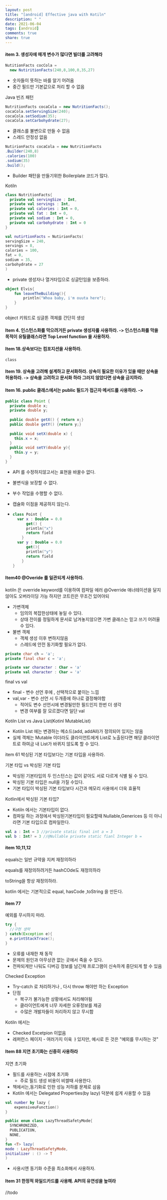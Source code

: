 ```yaml
---
layout: post
title: "[android] Effective java with Kotiln"
description: " "
date: 2021-06-04
tags: [android]
comments: true
share: true
---
```




#### item 3. 생성자에 매개 변수가 많다면 빌더를 고려해라 

```java
NutitionFacts cocCola = 
  new NutiritionFacts(240,8,100,0,35,27)
```

- 숫자들이 뜻하는 바를 알기 어려움
- 중간 필드만 기본값으로 처리 할 수 없음

Java 빈즈 패턴

```java
NutritionFacts cocaCola = new NutritionFacts();
cocaCola.setServingSize(240);
cocaCola.setSodium(35);
cocaCola.setCarbohydrate(27);
```

- 클래스를 불변으로 만들 수 없음
- 스레드 안정성 없음

```java
NutirionFacts cocaCola = new NutritionFacts
.Builder(240,8)
.calories(100)
.sodium(35)
.build();
```

- Builder 패턴을 만들기위한 Boilerplate 코드가 많다.

Kotiln 

```kotlin
class NutritionFacts{
  private val servingSize : Int,
  private val servings : Int,
  private val calories : Int = 0,
  private val fat : Int = 0,
  private val sodium : Int = 0,
  private val carbohydrate : Int = 0
}
```

```kotlin
val nutirtionFacts = NutirionFacts(
servingSize = 240,
servings = 8,
calories = 100,
fat = 0,
sodium = 35,
carbohydrate = 27
)
```



- private 생성자나 열거타입으로 싱글턴임을 보증하라.

```kotlin
object Elvis{
	fun leaveTheBuilding(){
		println("Whoa baby, i'm ouuta here");
	}
}
```

object 키워드로 싱글톤 객체를 간단히 생성

#### Item 4. 인스턴스화를 막으려거든 private 생성자를 사용하라. -> 인스턴스화를 막을 목적이 유틸클래스라면 Top Level function 을 사용하자.

#### Item 18.상속보다는 컴포지션을 사용하라.

```kotiln
class 
```

#### Item 19. 상속을 고려해 설계하고 문서화하라. 상속이 필요한 이유가 있을 때만 상속을 허용하라. -> 상속을 고려하고 문서화 하라 그러지 않았다면 상속을 금지하라.

#### Item 16. public 클래스에서는 public 필드가 접근자 메서드를 사용하라. -> 

```java
public class Point {
  private double x;
  private double y;
  
  public double getX() { return x;}
  public double getY() {return y;}
  
  public void setX(double x) {
    this.x = x;
  }
  public void setY(double y){
    this.y = y;
  }
}
```

- API 를 수정하지않고서는 표현을 바꿀수 없다.

- 불변식을 보장할 수 없다.

- 부수 작업을 수행할 수 없다.

- 캡슐화 이점을 제공하지 않는다.

- ```kotlin
  class Point {
    var x : Double = 0.0
    	get() {
        println("x")
        return field
      }
    var y : Double = 0.0
    	get(){
        println("y")
        return field
      }
  }
  ```

  

#### Item40  @Overide 를 일관되게 사용하라.

kotiln 은 override keyword를 이용하여 컴파일 에러 @Override 애너테이션을 달지않아도 오버라이딩 가능 하지만 코트린은 무조건 있어야되



- 가변객체
  - 임의의 복잡한상태에 놓일 수 있다.
  - 상태 전이를 정밀하게 문서로 남겨놓지않으면 가변 클래스는 믿고 쓰기 어려울수 있다. 
- 불변 객체
  - 객체 생성 이후 변하지않음
  - 스레드에 안전 동기화할 필요가 없다.

```java
private char ch = 'a';
private final char c = 'a';
```

```kotlin
private var character : Char = 'a'
private val character : Char = 'a'
```



final vs val

- final - 변수 선언 후에 , 선택적으로 붙이는 느낌
- val,var - 변수 선언 시 두개중에 하나로 결정해야함
  - 적어도 변수 선언시에 변경될만한 필드인지 한번 더 생각
  - 변경 여부를 잘 모르겠다면 일단 val

Kotiln List vs Java List(Kotinl MutableList)

- Kotiln List 에는 변경하는 메소드(add, addAll)가 정의되어 있지는 않음
- 실제 객체는 Mutable 이더라도 클라이언트에게 List로 노출된다면 해당 클라이언트로 하여금 내 List가 바뀌지 않도록 할 수 있다.

item 61 박싱된 기본 타입보다는 기본 타입을 사용하라.

기본 타입 vs 박싱된 기본 타입

- 박싱된 기본타입의 두 인스턴스는 값이 같아도 서로 다르게 식별 될 수 있다.
- 박싱된 기본 타입은 null을 가질 수있다.
- 기본 타입이 박싱된 기본 타입보다 시간과 메모리 사용에서 더욱 효율적

Kotlin에서 박싱된 기본 타입?

- Kotiln 에서는 기본타입이 없다.
- 컴파일 하는 과정에서 박싱된기본타입이 필요할때 Nullable,Generices 등 이 아니라면 기본 타입으로 컴파일한다.

```kotlin
val a : Int = 3 //private static final int a = 3
val b : Int? = 3 //@Nullable private static fianl Integer b = 
```

#### item 10,11,12

equals는 일반 규약을 지켜 재정의하라

equals를 재정의하려거든 hashCOde도 재정의하라

toString을 항상 재정의하라.

kotlin 에서는 기본적으로 equal, hasCode ,toString 을 만든다.

#### item 77

예외를 무시하지 마라.

```java
try {
  //구현 생략
} catch(Exception e){
  e.printStackTrace();
}
```

- 오류를 내재한 채 동작
- 문제의 원인과 아무상관 없는 곳에서 죽을 수 있다.
- 전파되게만 나둬도 디버깅 정보를 남긴채 프로그램이 신속하게 중단되게 할 수 있음

Checked Exception

- Try-catch 로 처리하거나 , 다시 throw 해야만 하는 Exception
- 단점
  - 복구가 불가능한 상황에서도 처리해야됨
  - 클라이언트에게 너무 자세한 오류정보를 제공
  - 수많은 개발자들이 처리하지 않고 무시함

Kotiln 에서는 

- Checked Excetpion 이없음
- 레퍼런스 페이지 - 여러가지 이육 ㅏ있지만, 예시로 든 것은 "예외를 무시하는 것" 

#### Item 88 지연 초기화는 신중히 사용하라

지연 초기화 

- 필드를 사용하는 시점에 초기화
  - 주로 필드 생성 비용이 비쌀때 사용한다.
- 책에서는,동기화로 인한 성능 저하를 문제로 삼음
- Kotiln 에서는 Delegated Properties(by lazy) 덕분에 쉽게 사용할 수 있음

```kotlin
val number by lazy {
	expensiveuFunction()
}
```

```kotlin
public enum class LazyThreadSafetyMode{
  SYNCHRONIZED,
  PUBLICATION,
  NONE,
}
fun <T> lazy(
mode : LazyThreadSafetyMode,
initializer : () -> T
)
```

- 사용시엔 동기화 수준을 최소화해서 사용하자.

#### Item 31 한정적 와일드카드를 사용해. API의 유연성을 높여라

//todo 